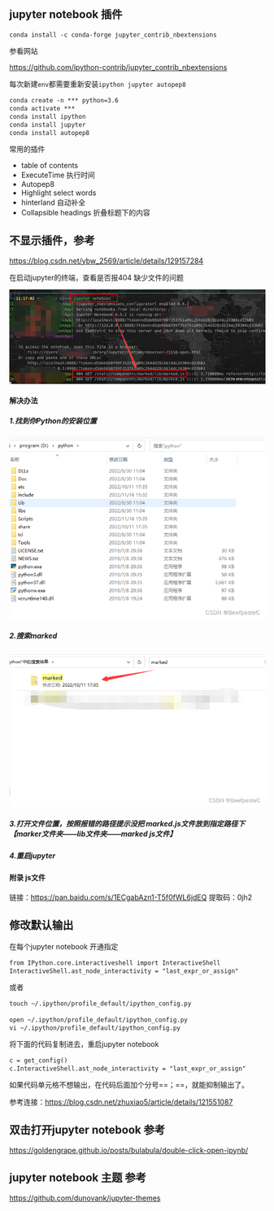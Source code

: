 ## jupyter notebook 插件

```shell
conda install -c conda-forge jupyter_contrib_nbextensions
```

参看网站 

<https://github.com/ipython-contrib/jupyter_contrib_nbextensions>

每次新建`env`都需要重新安装`ipython jupyter autopep8`

```shell
conda create -n *** python=3.6
conda activate ***
conda install ipython
conda install jupyter
conda install autopep8
```

常用的插件

- table of contents
- ExecuteTime 执行时间
- Autopep8
- Highlight select words
- hinterland 自动补全
- Collapsible headings 折叠标题下的内容



## 不显示插件，参考

https://blog.csdn.net/ybw_2569/article/details/129157284



在启动jupyter的终端，查看是否报404 缺少文件的问题

![在这里插入图片描述](./jupyter_notebook%E8%AE%BE%E7%BD%AE.assets/81eac198f59b4eb89336cbec975427bb-8154179.png)

#### 解决办法

##### 1.找到你Python的安装位置

![在这里插入图片描述](./jupyter_notebook%E8%AE%BE%E7%BD%AE.assets/de9305e48c064e039d28f64c3dec94f4.png)

##### 2.搜索marked

![在这里插入图片描述](./jupyter_notebook%E8%AE%BE%E7%BD%AE.assets/b7afd3e1361443819492711015064cd1.png)

##### 3.打开文件位置，按照报错的路径提示没把 marked.js文件放到指定路径下【marker文件夹——lib文件夹——marked js文件】

##### 4.重启jupyter

#### 附录 js文件

链接：https://pan.baidu.com/s/1ECgabAzn1-T5f0fWL6jdEQ
提取码：0jh2





## 修改默认输出

在每个jupyter notebook 开通指定

```
from IPython.core.interactiveshell import InteractiveShell 
InteractiveShell.ast_node_interactivity = "last_expr_or_assign"
```

或者

```
touch ~/.ipython/profile_default/ipython_config.py

open ~/.ipython/profile_default/ipython_config.py
vi ~/.ipython/profile_default/ipython_config.py
```

将下面的代码复制进去，重启jupyter notebook 

```
c = get_config()
c.InteractiveShell.ast_node_interactivity = "last_expr_or_assign"
```

如果代码单元格不想输出，在代码后面加个分号==；==，就能抑制输出了。

参考连接：https://blog.csdn.net/zhuxiao5/article/details/121551087



## 双击打开jupyter notebook 参考

https://goldengrape.github.io/posts/bulabula/double-click-open-ipynb/
## jupyter notebook 主题 参考
https://github.com/dunovank/jupyter-themes





